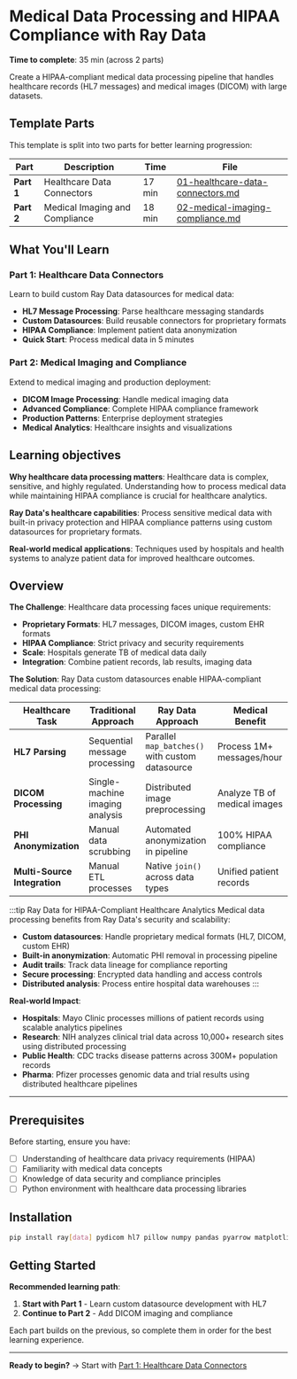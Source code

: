# Medical Data Processing and HIPAA Compliance with Ray Data

**Time to complete**: 35 min (across 2 parts)

Create a HIPAA-compliant medical data processing pipeline that handles healthcare records (HL7 messages) and medical images (DICOM) with large datasets.

## Template Parts

This template is split into two parts for better learning progression:

| Part | Description | Time | File |
|------|-------------|------|------|
| **Part 1** | Healthcare Data Connectors | 17 min | [01-healthcare-data-connectors.md](01-healthcare-data-connectors.md) |
| **Part 2** | Medical Imaging and Compliance | 18 min | [02-medical-imaging-compliance.md](02-medical-imaging-compliance.md) |

## What You'll Learn

### Part 1: Healthcare Data Connectors
Learn to build custom Ray Data datasources for medical data:
- **HL7 Message Processing**: Parse healthcare messaging standards
- **Custom Datasources**: Build reusable connectors for proprietary formats
- **HIPAA Compliance**: Implement patient data anonymization
- **Quick Start**: Process medical data in 5 minutes

### Part 2: Medical Imaging and Compliance
Extend to medical imaging and production deployment:
- **DICOM Image Processing**: Handle medical imaging data
- **Advanced Compliance**: Complete HIPAA compliance framework
- **Production Patterns**: Enterprise deployment strategies
- **Medical Analytics**: Healthcare insights and visualizations

## Learning objectives

**Why healthcare data processing matters**: Healthcare data is complex, sensitive, and highly regulated. Understanding how to process medical data while maintaining HIPAA compliance is crucial for healthcare analytics.

**Ray Data's healthcare capabilities**: Process sensitive medical data with built-in privacy protection and HIPAA compliance patterns using custom datasources for proprietary formats.

**Real-world medical applications**: Techniques used by hospitals and health systems to analyze patient data for improved healthcare outcomes.

## Overview

**The Challenge**: Healthcare data processing faces unique requirements:
- **Proprietary Formats**: HL7 messages, DICOM images, custom EHR formats
- **HIPAA Compliance**: Strict privacy and security requirements
- **Scale**: Hospitals generate TB of medical data daily
- **Integration**: Combine patient records, lab results, imaging data

**The Solution**: Ray Data custom datasources enable HIPAA-compliant medical data processing:

| Healthcare Task | Traditional Approach | Ray Data Approach | Medical Benefit |
|-----------------|---------------------|-------------------|-----------------|
| **HL7 Parsing** | Sequential message processing | Parallel `map_batches()` with custom datasource | Process 1M+ messages/hour |
| **DICOM Processing** | Single-machine imaging analysis | Distributed image preprocessing | Analyze TB of medical images |
| **PHI Anonymization** | Manual data scrubbing | Automated anonymization in pipeline | 100% HIPAA compliance |
| **Multi-Source Integration** | Manual ETL processes | Native `join()` across data types | Unified patient records |

:::tip Ray Data for HIPAA-Compliant Healthcare Analytics
Medical data processing benefits from Ray Data's security and scalability:
- **Custom datasources**: Handle proprietary medical formats (HL7, DICOM, custom EHR)
- **Built-in anonymization**: Automatic PHI removal in processing pipeline
- **Audit trails**: Track data lineage for compliance reporting
- **Secure processing**: Encrypted data handling and access controls
- **Distributed analysis**: Process entire hospital data warehouses
:::

**Real-world Impact**:
- **Hospitals**: Mayo Clinic processes millions of patient records using scalable analytics pipelines
- **Research**: NIH analyzes clinical trial data across 10,000+ research sites using distributed processing
- **Public Health**: CDC tracks disease patterns across 300M+ population records
- **Pharma**: Pfizer processes genomic data and trial results using distributed healthcare pipelines

---

## Prerequisites

Before starting, ensure you have:
- [ ] Understanding of healthcare data privacy requirements (HIPAA)
- [ ] Familiarity with medical data concepts
- [ ] Knowledge of data security and compliance principles
- [ ] Python environment with healthcare data processing libraries

## Installation

```bash
pip install ray[data] pydicom hl7 pillow numpy pandas pyarrow matplotlib seaborn plotly
```

## Getting Started

**Recommended learning path**:

1. **Start with Part 1** - Learn custom datasource development with HL7
2. **Continue to Part 2** - Add DICOM imaging and compliance

Each part builds on the previous, so complete them in order for the best learning experience.

---

**Ready to begin?** → Start with [Part 1: Healthcare Data Connectors](01-healthcare-data-connectors.md)


